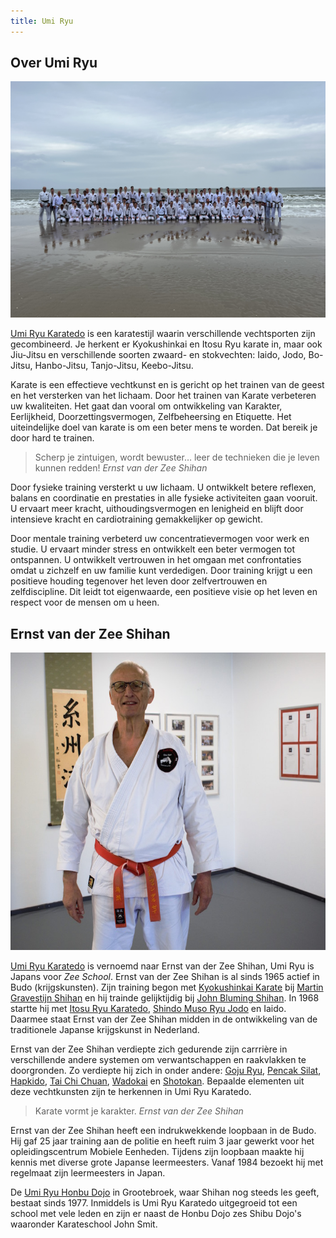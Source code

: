 ```yaml
---
title: Umi Ryu
---
```


## Over Umi Ryu

![Umi Ryu Groepsfoto](../img/groepsfoto.jpeg)

[Umi Ryu Karatedo](https://umiryu.nl/) is een karatestijl waarin verschillende vechtsporten zijn gecombineerd. Je herkent er Kyokushinkai en Itosu Ryu karate in, maar ook Jiu-Jitsu en verschillende soorten zwaard- en stokvechten: Iaido, Jodo, Bo-Jitsu, Hanbo-Jitsu, Tanjo-Jitsu, Keebo-Jitsu.

Karate is een effectieve vechtkunst en is gericht op het trainen van de geest en het versterken van het lichaam. Door het trainen van Karate verbeteren uw kwaliteiten. Het gaat dan vooral om ontwikkeling van Karakter, Eerlijkheid, Doorzettingsvermogen, Zelfbeheersing en Etiquette. Het uiteindelijke doel van karate is om een beter mens te worden. Dat bereik je door hard te trainen.

> Scherp je zintuigen, wordt bewuster… leer de technieken die je leven kunnen redden! <cite>Ernst van der Zee Shihan</cite>

Door fysieke training versterkt u uw lichaam. U ontwikkelt betere reflexen, balans en coordinatie en prestaties in alle fysieke activiteiten gaan vooruit. U ervaart meer kracht, uithoudingsvermogen en lenigheid en blijft door intensieve kracht en cardiotraining gemakkelijker op gewicht.

Door mentale training verbeterd uw concentratievermogen voor werk en studie. U ervaart minder stress en ontwikkelt een beter vermogen tot ontspannen. U ontwikkelt vertrouwen in het omgaan met confrontaties omdat u zichzelf en uw familie kunt verdedigen. Door training krijgt u een positieve houding tegenover het leven door zelfvertrouwen en zelfdiscipline. Dit leidt tot eigenwaarde, een positieve visie op het leven en respect voor de mensen om u heen.

## Ernst van der Zee Shihan

![Ernst van der Zee Shihan](../img/ernstvanderzee-shihan.jpg)

[Umi Ryu Karatedo](https://umiryu.nl/) is vernoemd naar Ernst van der Zee Shihan, Umi Ryu is Japans voor _Zee School_. Ernst van der Zee Shihan is al sinds 1965 actief in Budo (krijgskunsten). Zijn training begon met [Kyokushinkai Karate](https://ibk-kyokushin.nl/) bij [Martin Gravestijn Shihan](https://www.smr-jodo.nl/m-g-gravestijn/) en hij trainde gelijktijdig bij [John Bluming Shihan](https://www.jonbluming.nl/). In 1968 startte hij met [Itosu Ryu Karatedo](https://itosuryu.nl/), [Shindo Muso Ryu Jodo](https://www.smr-jodo.nl/) en Iaido. Daarmee staat Ernst van der Zee Shihan midden in de ontwikkeling van de traditionele Japanse krijgskunst in Nederland.

Ernst van der Zee Shihan verdiepte zich gedurende zijn carrrière in verschillende andere systemen om verwantschappen en raakvlakken te doorgronden. Zo verdiepte hij zich in onder andere: [Goju Ryu](https://www.iogkf.nl/goju-ryu/), [Pencak Silat](https://npsf.nl/), [Hapkido](https://www.hapkidobond.nl/), [Tai Chi Chuan](https://www.itcca.nl/), [Wadokai](https://wadokai.nl/) en [Shotokan](https://platformshotokannederland.nl/). Bepaalde elementen uit deze vechtkunsten zijn te herkennen in Umi Ryu Karatedo.

> Karate vormt je karakter. <cite>Ernst van der Zee Shihan</cite>

Ernst van der Zee Shihan heeft een indrukwekkende loopbaan in de Budo. Hij gaf 25 jaar training aan de politie en heeft ruim 3 jaar gewerkt voor het opleidingscentrum Mobiele Eenheden. Tijdens zijn loopbaan maakte hij kennis met diverse grote Japanse leermeesters. Vanaf 1984 bezoekt hij met regelmaat zijn leermeesters in Japan.

De [Umi Ryu Honbu Dojo](https://umiryu.nl/) in Grootebroek, waar Shihan nog steeds les geeft, bestaat sinds 1977. Inmiddels is Umi Ryu Karatedo uitgegroeid tot een school met vele leden en zijn er naast de Honbu Dojo zes Shibu Dojo's waaronder Karateschool John Smit.

